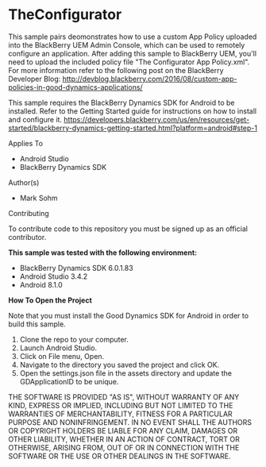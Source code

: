 TheConfigurator
===============

This sample pairs deomonstrates how to use a custom App Policy uploaded into the BlackBerry UEM Admin Console,
which can be used to remotely configure an application.  After adding this sample to BlackBerry UEM, you'll need to upload
the included policy file "The Configurator App Policy.xml".  For more information refer to the following post on the 
BlackBerry Developer Blog:  http://devblog.blackberry.com/2016/08/custom-app-policies-in-good-dynamics-applications/

This sample requires the BlackBerry Dynamics SDK for Android to be installed.  Refer to the Getting Started guide for 
instructions on how to install and configure it.  https://developers.blackberry.com/us/en/resources/get-started/blackberry-dynamics-getting-started.html?platform=android#step-1

Applies To
- Android Studio
- BlackBerry Dynamics SDK

Author(s)
- Mark Sohm

Contributing

To contribute code to this repository you must be signed up as an official contributor.

**This sample was tested with the following environment:**
- BlackBerry Dynamics SDK 6.0.1.83
- Android Studio 3.4.2
- Android 8.1.0


**How To Open the Project**

Note that you must install the Good Dynamics SDK for Android in order to build this sample.

1. Clone the repo to your computer.
2. Launch Android Studio.
3. Click on File menu, Open.
4. Navigate to the directory you saved the project and click OK.
5. Open the settings.json file in the assets directory and update the GDApplicationID to be unique.


THE SOFTWARE IS PROVIDED "AS IS", WITHOUT WARRANTY OF ANY KIND, EXPRESS OR IMPLIED, INCLUDING BUT NOT LIMITED TO THE WARRANTIES OF MERCHANTABILITY, FITNESS FOR A PARTICULAR PURPOSE AND NONINFRINGEMENT. IN NO EVENT SHALL THE AUTHORS OR COPYRIGHT HOLDERS BE LIABLE FOR ANY CLAIM, DAMAGES OR OTHER LIABILITY, WHETHER IN AN ACTION OF CONTRACT, TORT OR OTHERWISE, ARISING FROM, OUT OF OR IN CONNECTION WITH THE SOFTWARE OR THE USE OR OTHER DEALINGS IN THE SOFTWARE.